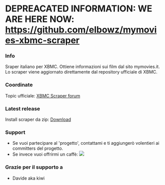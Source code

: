# DEPREACATED INFORMATION: WE ARE HERE NOW: https://github.com/elbowz/mymovies-xbmc-scraper #

### Info ###
Sraper italiano per XBMC. Ottiene informazioni sui film dal sito mymovies.it.
Lo scraper viene aggiornato direttamente dal repository ufficiale di XBMC.

### Coordinate ###
Topic ufficiale: [XBMC Scraper forum](http://forum.xbmc.org/showthread.php?t=58141)

### Latest release ###
Install scraper da zip: [Download](https://drive.google.com/folderview?id=0BzaXzhTPJkC7ZlhjU1RHVEp1SlU&usp=sharing#list)

### Support ###
  * Se vuoi partecipare al 'progetto', contattami e ti aggiungerò volentieri ai committers del progetto.
  * Se invece vuoi offrirmi un caffè: [![](https://www.paypalobjects.com/en_GB/i/btn/btn_donate_LG.gif)](https://www.paypal.com/cgi-bin/webscr?cmd=_donations&business=muttley%2ebd%40gmail%2ecom&lc=IT&item_name=XBMC%20MyMovies%2eit%20Scraper%20%28muttley%29&item_number=mymovies%2eit%20scaper&currency_code=EUR&bn=PP%2dDonationsBF%3abtn_donate_LG%2egif%3aNonHosted)

### Grazie per il supporto a ###
  * Davide aka kiwi